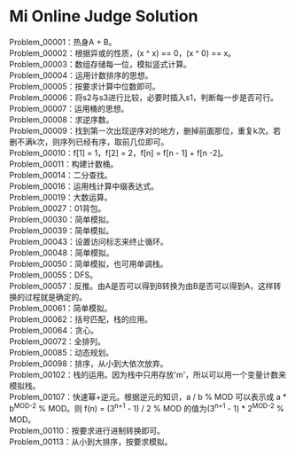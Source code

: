 # Mi Online Judge Solution

Problem_00001：热身A + B。  
Problem_00002：根据异或的性质，(x ^ x) == 0，(x ^ 0) == x。  
Problem_00003：数组存储每一位，模拟竖式计算。  
Problem_00004：运用计数排序的思想。  
Problem_00005：按要求计算中位数即可。  
Problem_00006：将s2与s3进行比较，必要时插入s1，判断每一步是否可行。  
Problem_00007：运用桶的思想。  
Problem_00008：求逆序数。  
Problem_00009：找到第一次出现逆序对的地方，删掉前面那位，重复k次。若删不满k次，则序列已经有序，取前几位即可。  
Problem_00010：f[1] = 1，f[2] = 2，f[n] = f[n - 1] + f[n -2]。  
Problem_00011：构建计数桶。  
Problem_00014：二分查找。  
Problem_00016：运用栈计算中缀表达式。   
Problem_00019：大数运算。  
Problem_00027：01背包。  
Problem_00030：简单模拟。  
Problem_00039：简单模拟。  
Problem_00043：设置访问标志来终止循环。  
Problem_00048：简单模拟。  
Problem_00050：简单模拟，也可用单调栈。    
Problem_00055：DFS。    
Problem_00057：反推。由A是否可以得到B转换为由B是否可以得到A，这样转换的过程就是确定的。    
Problem_00061：简单模拟。    
Problem_00062：括号匹配，栈的应用。    
Problem_00064：贪心。    
Problem_00072：全排列。    
Problem_00085：动态规划。   
Problem_00098：排序，从小到大依次放弃。  
Problem_00102：栈的运用。因为栈中只用存放'm'，所以可以用一个变量计数来模拟栈。   
Problem_00107：快速幂+逆元。根据逆元的知识，a / b % MOD 可以表示成 a * b<sup>MOD-2</sup> % MOD。则 f(n) = (3<sup>n+1</sup> - 1) / 2 % MOD 的值为(3<sup>n+1</sup> - 1) * 2<sup>MOD-2</sup> % MOD。  
Problem_00110：按要求进行进制转换即可。  
Problem_00113：从小到大排序，按要求模拟。 

